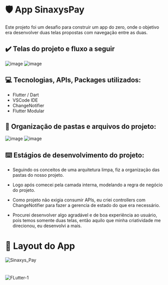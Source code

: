 # :shield: App SinaxysPay

Este projeto foi um desafio para construir um app do zero, onde o objetivo era desenvolver duas telas propostas com navegação entre as duas.

## :heavy_check_mark: Telas do projeto e fluxo a seguir

![image](https://user-images.githubusercontent.com/41458938/192682293-e4ff39ec-68a5-4747-ac2a-0823e2af341f.png)
![image](https://user-images.githubusercontent.com/41458938/192682382-ab6f9e89-c878-4c29-9086-bbd62fb17a05.png)
  
## :computer: Tecnologias, APIs, Packages utilizados:
  
  * Flutter / Dart
  * VSCode IDE
  * ChangeNotifier
  * Flutter Modular
  

## :file_folder: Organização de pastas e arquivos do projeto:

![image](https://user-images.githubusercontent.com/41458938/192682647-7f8802da-3671-4937-8352-5b919e9d4e1e.png)
![image](https://user-images.githubusercontent.com/41458938/192682718-03e98e4d-bfab-4794-9d0f-432a4f30d459.png)


  
## :keyboard: Estágios de desenvolvimento do projeto:

  - Seguindo os conceitos de uma arquitetura limpa, fiz a organização das pastas do nosso projeto.

  - Logo após comecei pela camada interna, modelando a regra de negócio do projeto.
  
  - Como projeto não exigia consumir APIs, eu criei controllers com ChangeNotifier para fazer a gerencia de estado do que era necessário.
  
  - Procurei desenvolver algo agradável e de boa experiência ao usuário, pois temos somente duas telas, então aquilo que minha criatividade me direcionou, eu desenvolvi a mais.
  
##

 # :iphone: Layout do App
  
  
 ![Sinaxys_Pay](https://user-images.githubusercontent.com/41458938/192683743-37b08e92-03d3-46bc-9667-7d645f97b646.gif)

   
  #
  
  ![FLutter-1](https://user-images.githubusercontent.com/41458938/161364495-d0dbe155-75f3-4a03-a58f-307d9212b8aa.png)



